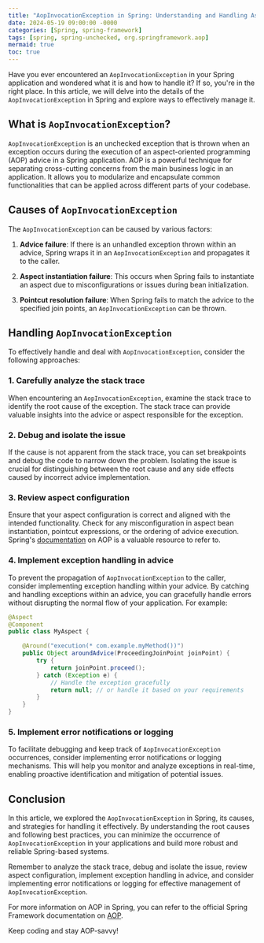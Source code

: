```yaml
---
title: "AopInvocationException in Spring: Understanding and Handling Aspect-Oriented Programming Exceptions"
date: 2024-05-19 09:00:00 -0000
categories: [Spring, spring-framework]
tags: [spring, spring-unchecked, org.springframework.aop]
mermaid: true
toc: true
---
```



Have you ever encountered an `AopInvocationException` in your Spring application and wondered what it is and how to handle it? If so, you're in the right place. In this article, we will delve into the details of the `AopInvocationException` in Spring and explore ways to effectively manage it.

## What is `AopInvocationException`?

`AopInvocationException` is an unchecked exception that is thrown when an exception occurs during the execution of an aspect-oriented programming (AOP) advice in a Spring application. AOP is a powerful technique for separating cross-cutting concerns from the main business logic in an application. It allows you to modularize and encapsulate common functionalities that can be applied across different parts of your codebase.

## Causes of `AopInvocationException`

The `AopInvocationException` can be caused by various factors:

1. **Advice failure**: If there is an unhandled exception thrown within an advice, Spring wraps it in an `AopInvocationException` and propagates it to the caller.

2. **Aspect instantiation failure**: This occurs when Spring fails to instantiate an aspect due to misconfigurations or issues during bean initialization.

3. **Pointcut resolution failure**: When Spring fails to match the advice to the specified join points, an `AopInvocationException` can be thrown.

## Handling `AopInvocationException`

To effectively handle and deal with `AopInvocationException`, consider the following approaches:

### 1. Carefully analyze the stack trace

When encountering an `AopInvocationException`, examine the stack trace to identify the root cause of the exception. The stack trace can provide valuable insights into the advice or aspect responsible for the exception.

### 2. Debug and isolate the issue

If the cause is not apparent from the stack trace, you can set breakpoints and debug the code to narrow down the problem. Isolating the issue is crucial for distinguishing between the root cause and any side effects caused by incorrect advice implementation.

### 3. Review aspect configuration

Ensure that your aspect configuration is correct and aligned with the intended functionality. Check for any misconfiguration in aspect bean instantiation, pointcut expressions, or the ordering of advice execution. Spring's [documentation](https://docs.spring.io/spring-framework/docs/current/spring-framework-reference/core.html#aop) on AOP is a valuable resource to refer to.

### 4. Implement exception handling in advice

To prevent the propagation of `AopInvocationException` to the caller, consider implementing exception handling within your advice. By catching and handling exceptions within an advice, you can gracefully handle errors without disrupting the normal flow of your application. For example:

```java
@Aspect
@Component
public class MyAspect {

    @Around("execution(* com.example.myMethod())")
    public Object aroundAdvice(ProceedingJoinPoint joinPoint) {
        try {
            return joinPoint.proceed();
        } catch (Exception e) {
            // Handle the exception gracefully
            return null; // or handle it based on your requirements
        }
    }
}
```

### 5. Implement error notifications or logging

To facilitate debugging and keep track of `AopInvocationException` occurrences, consider implementing error notifications or logging mechanisms. This will help you monitor and analyze exceptions in real-time, enabling proactive identification and mitigation of potential issues.

## Conclusion

In this article, we explored the `AopInvocationException` in Spring, its causes, and strategies for handling it effectively. By understanding the root causes and following best practices, you can minimize the occurrence of `AopInvocationException` in your applications and build more robust and reliable Spring-based systems.

Remember to analyze the stack trace, debug and isolate the issue, review aspect configuration, implement exception handling in advice, and consider implementing error notifications or logging for effective management of `AopInvocationException`.

For more information on AOP in Spring, you can refer to the official Spring Framework documentation on [AOP](https://docs.spring.io/spring-framework/docs/current/spring-framework-reference/core.html#aop).

Keep coding and stay AOP-savvy!
